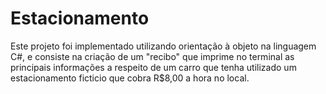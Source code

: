 # Estacionamento
Este projeto foi implementado utilizando orientação à objeto na linguagem C#, e consiste na criação de um "recibo" que imprime no terminal as 
principais informações a respeito de um carro que tenha utilizado um estacionamento ficticio que cobra R$8,00 a hora no local.
